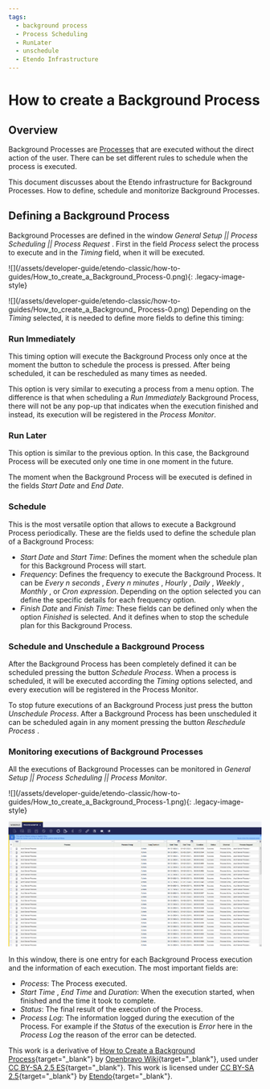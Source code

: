 ```yaml
---
tags: 
  - background process
  - Process Scheduling
  - RunLater
  - unschedule
  - Etendo Infrastructure
---
```


  
#  How to create a Background Process

##  Overview

Background Processes are [Processes](/developer-guide/etendo-classic/concepts/Processes/) that are executed without the direct
action of the user. There can be set different rules to schedule when the
process is executed.

This document discusses about the Etendo infrastructure for Background
Processes. How to define, schedule and monitorize Background Processes.

##  Defining a Background Process

Background Processes are defined in the window *General Setup || Process
Scheduling || Process Request* . First in the field *Process* select
the process to execute and in the *Timing* field, when it will be executed.

![](/assets/developer-guide/etendo-classic/how-to-
guides/How_to_create_a_Background_Process-0.png){: .legacy-image-style}


![](/assets/developer-guide/etendo-classic/how-to-guides/How_to_create_a_Background_ Process-0.png)
Depending on the *Timing* selected, it is needed to define more fields to
define this timing:

###  Run Immediately

This timing option will execute the Background Process only once at the moment
the button to schedule the process is pressed. After being scheduled, it
can be rescheduled as many times as needed.

This option is very similar to executing a process from a menu option. The
difference is that when scheduling a _Run Immediately_ Background Process,
there will not be any pop-up that indicates when the execution finished and
instead, its execution  will be registered in the *Process Monitor*.

### Run Later

This option is similar to the previous option. In this case, the Background
Process will be executed only one time in one moment in the future.

The moment when the Background Process will be executed is defined in the
fields *Start Date* and *End Date*.

###  Schedule

This is the most versatile option that allows to execute a Background Process
periodically. These are the fields used to define the schedule plan of a
Background Process:

  * *Start Date* and *Start Time*: Defines the moment when the schedule plan for this Background Process will start. 
  * *Frequency*: Defines the frequency to execute the Background Process. It can be *Every n seconds* , *Every n minutes* , *Hourly* , *Daily* , *Weekly* , *Monthly* , or *Cron expression*. Depending on the option selected you can define the specific details for each frequency option. 
  * *Finish Date* and *Finish Time*: These fields can be defined only when the option *Finished* is selected. And it defines when to stop the schedule plan for this Background Process. 

###  Schedule and Unschedule a Background Process

After the Background Process has been completely defined it can be scheduled
pressing the button *Schedule Process*. When a process is scheduled, it
will be executed according the *Timing* options selected, and every
execution will be registered in the Process Monitor.

To stop future executions of an Background Process just press the button
*Unschedule Process*. After a Background Process has been unscheduled it
can be scheduled again in any moment pressing the button *Reschedule
Process* .

###  Monitoring executions of Background Processes

All the executions of Background Processes can be monitored in *General Setup
|| Process Scheduling || Process Monitor*.

![](/assets/developer-guide/etendo-classic/how-to-
guides/How_to_create_a_Background_Process-1.png){: .legacy-image-style}

![](/assets/developer-guide/etendo-classic/how-to-guides/how_to_create_a_Background_Process-1.png)

In this window, there is one entry for each Background Process execution and
the information of each execution. The most important fields are:

  * *Process*: The Process executed. 
  * *Start Time* , *End Time* and *Duration*: When the execution started, when finished and the time it took to complete. 
  * *Status*: The final result of the execution of the Process. 
  * *Process Log*: The information logged during the execution of the Process. For example if the *Status* of the execution is _Error_ here in the *Process Log* the reason of the error can be detected. 


This work is a derivative of [How to Create a Background Process](http://wiki.openbravo.com/wiki/How_to_create_a_Background_Process){target="\_blank"} by [Openbravo Wiki](http://wiki.openbravo.com/wiki/Welcome_to_Openbravo){target="\_blank"}, used under [CC BY-SA 2.5 ES](https://creativecommons.org/licenses/by-sa/2.5/es/){target="\_blank"}. This work is licensed under [CC BY-SA 2.5](https://creativecommons.org/licenses/by-sa/2.5/){target="\_blank"} by [Etendo](https://etendo.software){target="\_blank"}.


